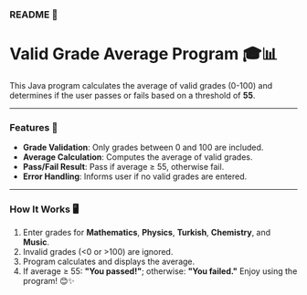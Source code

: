 ### README 📝

# Valid Grade Average Program 🎓📊

This Java program calculates the average of valid grades (0-100) and determines if the user passes or fails based on a threshold of **55**.

---

### Features 🚀
- **Grade Validation**: Only grades between 0 and 100 are included.
- **Average Calculation**: Computes the average of valid grades.
- **Pass/Fail Result**: Pass if average ≥ 55, otherwise fail.
- **Error Handling**: Informs user if no valid grades are entered.

---

### How It Works 🖥️
1. Enter grades for **Mathematics**, **Physics**, **Turkish**, **Chemistry**, and **Music**.
2. Invalid grades (<0 or >100) are ignored.
3. Program calculates and displays the average.
4. If average ≥ 55: **"You passed!"**; otherwise: **"You failed."**
Enjoy using the program! 😊✨
